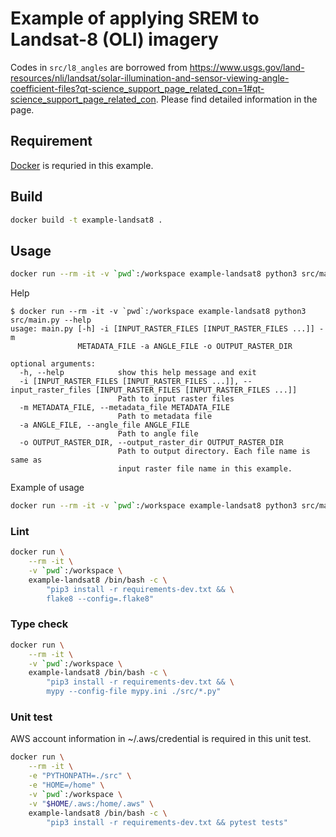 # Example of applying SREM to Landsat-8 (OLI) imagery

Codes in `src/l8_angles` are borrowed from https://www.usgs.gov/land-resources/nli/landsat/solar-illumination-and-sensor-viewing-angle-coefficient-files?qt-science_support_page_related_con=1#qt-science_support_page_related_con. Please find detailed information in the page.

## Requirement
[Docker](https://www.docker.com/) is requried in this example.

## Build

```sh
docker build -t example-landsat8 .
```

## Usage
```sh
docker run --rm -it -v `pwd`:/workspace example-landsat8 python3 src/main.py --input_raster_files <path/to/input_raster_files> --metadata_file <path/to/metadata_file> --angle_file <path/to/angle_file> --output_raster_dir <path/to/output_raster_dir>
```

Help
```
$ docker run --rm -it -v `pwd`:/workspace example-landsat8 python3 src/main.py --help
usage: main.py [-h] -i [INPUT_RASTER_FILES [INPUT_RASTER_FILES ...]] -m
               METADATA_FILE -a ANGLE_FILE -o OUTPUT_RASTER_DIR

optional arguments:
  -h, --help            show this help message and exit
  -i [INPUT_RASTER_FILES [INPUT_RASTER_FILES ...]], --input_raster_files [INPUT_RASTER_FILES [INPUT_RASTER_FILES ...]]
                        Path to input raster files
  -m METADATA_FILE, --metadata_file METADATA_FILE
                        Path to metadata file
  -a ANGLE_FILE, --angle_file ANGLE_FILE
                        Path to angle file
  -o OUTPUT_RASTER_DIR, --output_raster_dir OUTPUT_RASTER_DIR
                        Path to output directory. Each file name is same as
                        input raster file name in this example.
```

Example of usage
```sh
docker run --rm -it -v `pwd`:/workspace example-landsat8 python3 src/main.py -i data/*B[1-9].TIF -m data/LC08_L1TP_013032_20200222_20200225_01_T1_MTL.json -a data/LC08_L1TP_013032_20200222_20200225_01_T1_ANG.txt -o output
```

### Lint
```bash
docker run \
    --rm -it \
    -v `pwd`:/workspace \
    example-landsat8 /bin/bash -c \
        "pip3 install -r requirements-dev.txt && \
        flake8 --config=.flake8"
```

### Type check
```bash
docker run \
    --rm -it \
    -v `pwd`:/workspace \
    example-landsat8 /bin/bash -c \
        "pip3 install -r requirements-dev.txt && \
        mypy --config-file mypy.ini ./src/*.py"
```

### Unit test
AWS account information in ~/.aws/credential is required in this unit test. 
```bash
docker run \
    --rm -it \
    -e "PYTHONPATH=./src" \
    -e "HOME=/home" \
    -v `pwd`:/workspace \
    -v "$HOME/.aws:/home/.aws" \
    example-landsat8 /bin/bash -c \
        "pip3 install -r requirements-dev.txt && pytest tests"
```

